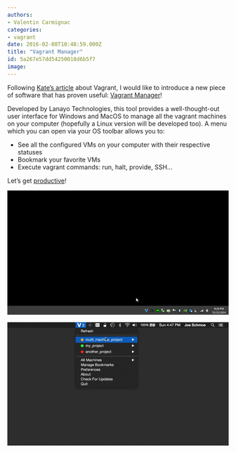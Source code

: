```yaml
---
authors:
- Valentin Carmignac
categories:
- vagrant
date: 2016-02-08T10:48:59.000Z
title: "Vagrant Manager"
id: 5a267e57dd54250018d6b5f7
image: 
---
```


Following [Kate’s article](https://blog.ippon.tech/blog/vagrant-and-ansible-for-new-developer-on-boarding/) about Vagrant, I would like to introduce a new piece of software that has proven useful: [Vagrant Manager](http://vagrantmanager.com/)!

Developed by Lanayo Technologies, this tool provides a well-thought-out user interface for Windows and MacOS to manage all the vagrant machines on your computer (hopefully a Linux version will be developed too). A menu which you can open via your OS toolbar allows you to:

- See all the configured VMs on your computer with their respective statuses
- Bookmark your favorite VMs
- Execute vagrant commands: run, halt, provide, SSH…

Let’s get [productive](http://vagrantmanager.com/downloads/)!

[![windows_demo](https://raw.githubusercontent.com/ippontech/blog-usa/master/images/2016/02/windows_demo.gif)](https://raw.githubusercontent.com/ippontech/blog-usa/master/images/2016/02/windows_demo.gif)

[![VMM_mac](https://raw.githubusercontent.com/ippontech/blog-usa/master/images/2016/02/VMM_mac.gif)](https://raw.githubusercontent.com/ippontech/blog-usa/master/images/2016/02/VMM_mac.gif)
